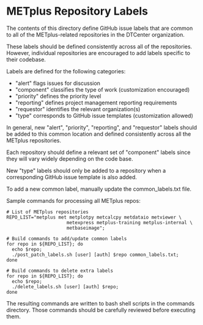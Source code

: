 METplus Repository Labels
=========================

The contents of this directory define GitHub issue labels that are common
to all of the METplus-related repositories in the DTCenter organization.

These labels should be defined consistently across all of the repositories.
However, individual repositories are encouraged to add labels specific to
their codebase.

Labels are defined for the following categories:
- "alert" flags issues for discussion
- "component" classifies the type of work (customization encouraged)
- "priority" defines the priority level
- "reporting" defines project management reporting requirements
- "requestor" identifies the relevant organization(s)
- "type" corresponds to GitHub issue templates (customization allowed)

In general, new "alert", "priority", "reporting", and "requestor" labels
should be added to this common location and defined consistently across
all the METplus repositories.

Each repository should define a relevant set of "component" labels since
they will vary widely depending on the code base.

New "type" labels should only be added to a repository when a corresponding
GitHub issue template is also added.

To add a new common label, manually update the common_labels.txt file.

Sample commands for processing all METplus repos: 

```
# List of METplus repositories
REPO_LIST="metplus met metplotpy metcalcpy metdataio metviewer \
                      metexpress metplus-training metplus-internal \
                      metbaseimage";

# Build commands to add/update common labels
for repo in ${REPO_LIST}; do
  echo $repo;
  ./post_patch_labels.sh [user] [auth] $repo common_labels.txt;
done

# Build commands to delete extra labels
for repo in ${REPO_LIST}; do
  echo $repo;
  ./delete_labels.sh [user] [auth] $repo;
done
```

The resulting commands are written to bash shell scripts in the commands
directory. Those commands should be carefully reviewed before executing them.

